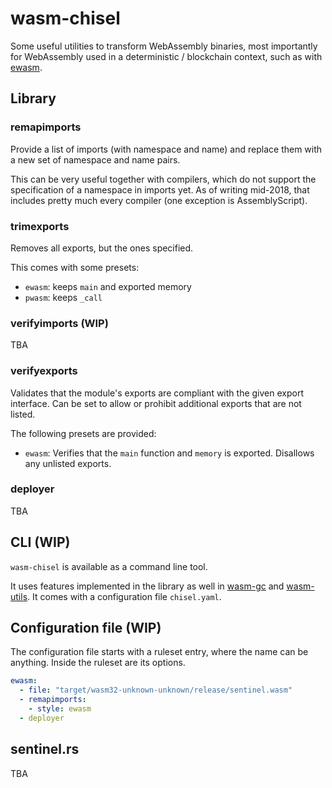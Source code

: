 # wasm-chisel

Some useful utilities to transform WebAssembly binaries, most importantly for WebAssembly used in a deterministic / blockchain context,
such as with [ewasm].

## Library

### remapimports

Provide a list of imports (with namespace and name) and replace them with a new set of namespace and name pairs.

This can be very useful together with compilers, which do not support the specification of a namespace in imports yet. As of writing mid-2018,
that includes pretty much every compiler (one exception is AssemblyScript).

### trimexports

Removes all exports, but the ones specified.

This comes with some presets:
- `ewasm`: keeps `main` and exported memory
- `pwasm`: keeps `_call`

### verifyimports (WIP)

TBA

### verifyexports

Validates that the module's exports are compliant with the given export interface.
Can be set to allow or prohibit additional exports that are not listed.

The following presets are provided:
- `ewasm`: Verifies that the `main` function and `memory` is exported. Disallows any unlisted exports.

### deployer

TBA

## CLI (WIP)

`wasm-chisel` is available as a command line tool.

It uses features implemented in the library as well in [wasm-gc] and [wasm-utils]. It comes with a configuration file `chisel.yaml`.

## Configuration file (WIP)

The configuration file starts with a ruleset entry, where the name can be anything. Inside the ruleset are its options.

```yaml
ewasm:
  - file: "target/wasm32-unknown-unknown/release/sentinel.wasm"
  - remapimports:
    - style: ewasm
  - deployer
```

## sentinel.rs

TBA

[ewasm]: http://github.com/ewasm
[wasm-gc]: https://github.com/alexcrichton/wasm-gc
[wasm-utils]: https://github.com/paritytech/wasm-utils
